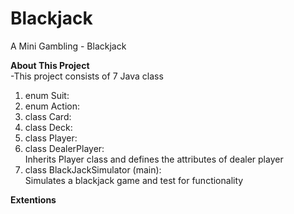 # Blackjack
A Mini Gambling - Blackjack

**About This Project**<br />
-This project consists of 7 Java class<br />
1. enum Suit:<br />
2. enum Action:<br />
3. class Card:<br />
4. class Deck:<br />
5. class Player:<br />
6. class DealerPlayer:<br />
   Inherits Player class and defines the attributes of dealer player<br />
7. class BlackJackSimulator (main):<br />
   Simulates a blackjack game and test for functionality<br />


**Extentions**
